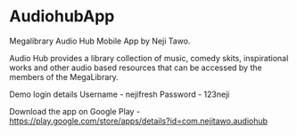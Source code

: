 # AudiohubApp
Megalibrary Audio Hub Mobile App by Neji Tawo. 

Audio Hub provides a library collection of music, comedy skits, inspirational works and other audio based resources that can be accessed by the members of the MegaLibrary.


Demo login details 
Username - nejifresh
Password - 123neji

Download the app on Google Play - https://play.google.com/store/apps/details?id=com.nejitawo.audiohub
